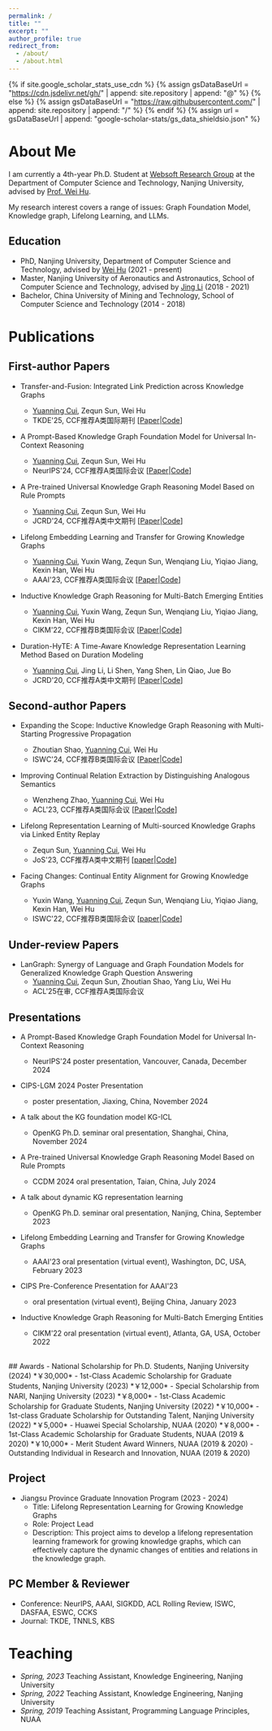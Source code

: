 ```yaml
---
permalink: /
title: ""
excerpt: ""
author_profile: true
redirect_from: 
  - /about/
  - /about.html
---
```


{% if site.google_scholar_stats_use_cdn %}
{% assign gsDataBaseUrl = "https://cdn.jsdelivr.net/gh/" | append: site.repository | append: "@" %}
{% else %}
{% assign gsDataBaseUrl = "https://raw.githubusercontent.com/" | append: site.repository | append: "/" %}
{% endif %}
{% assign url = gsDataBaseUrl | append: "google-scholar-stats/gs_data_shieldsio.json" %}

<span class='anchor' id='about-me'></span>

# About Me
I am currently a 4th-year Ph.D. Student at [Websoft Research Group](http://ws.nju.edu.cn/wiki/Wiki.jsp?page=Websoft) at the Department of Computer Science and Technology, 
Nanjing University, advised by [Prof. Wei Hu](http://ws.nju.edu.cn/~whu).

My research interest covers a range of issues: Graph Foundation Model, Knowledge graph, Lifelong Learning, and LLMs. 

## Education
- PhD, Nanjing University, Department of Computer Science and Technology, advised by [Wei Hu](http://ws.nju.edu.cn/~whu) (2021 - present)
- Master, Nanjing University of Aeronautics and Astronautics, School of Computer Science and Technology, advised by [Jing Li](https://faculty.nuaa.edu.cn/lj12/zh_CN/index.htm) (2018 - 2021)
- Bachelor, China University of Mining and Technology, School of Computer Science and Technology (2014 - 2018)


[comment]: <> (# Recent News)

[comment]: <> (- [*2025.02*] One 1st-author paper accepted to TKDE'2025!)

[comment]: <> (- [*2024.11*] Invited by OpenKG to give a [talk]&#40;https://github.com/nju-websoft/KG-ICL/blob/main/OpenKG-Slides-11.21.pdf&#41; on KG-ICL at Tongji University!)

[comment]: <> (- [*2024.11*] Invited by [LMG 2024]&#40;http://lmg.cipsc.org.cn/conference/cips-lmg2024/index.html&#41; to show our [poster]&#40;https://github.com/nju-websoft/KG-ICL/blob/main/poster.pdf&#41; about KG-ICL!)

[comment]: <> (- [*2024.11*] Awarded the National Scholarship!)

[comment]: <> (- [*2024.09*] One 1st-author paper accepted to NeurIPS'2024!)

[comment]: <> (- [*2024.07*] Invited by [CCDM 2024]&#40;https://ccf.org.cn/CCDM2024/general_3024&#41; to give a talk on RulePrem.)

[comment]: <> (- [*2024.06*] One 2nd-author paper accepted to ISWC'2024!)

[comment]: <> (- [*2024.05*] One 1st-author paper accepted to JCRD'2024!)

[comment]: <> (- [*2024.05*] One research project &#40;led by me&#41; under the Jiangsu Province Graduate Innovation Program, successfully concluded!)

# Publications

## First-author Papers
- Transfer-and-Fusion: Integrated Link Prediction across Knowledge Graphs
  - <u>Yuanning Cui</u>, Zequn Sun, Wei Hu 
  - TKDE'25, CCF推荐A类国际期刊 \[[Paper](https://ieeexplore.ieee.org/document/10897840)\|[Code](https://github.com/websoft/CLP)\] 

- A Prompt-Based Knowledge Graph Foundation Model for Universal In-Context Reasoning 
  - <u>Yuanning Cui</u>, Zequn Sun, Wei Hu
  - NeurIPS'24, CCF推荐A类国际会议 \[[Paper](http://arxiv.org/abs/2410.12288)\|[Code](https://github.com/nju-websoft/KG-ICL)\]

- A Pre-trained Universal Knowledge Graph Reasoning Model Based on Rule Prompts
  - <u>Yuanning Cui</u>, Zequn Sun, Wei Hu 
  - JCRD'24, CCF推荐A类中文期刊 \[[Paper](https://kns.cnki.net/kcms2/article/abstract?v=Dm4VI7mKrXM7LHO7XuR5Ah1spGUmXEYVjzxlukLRdzjDjjtsVlP874zQ4fWBzBskh7KSAIM4x4wp5d3rYYrZNNZn04-R1dXZ8s1HxHrepbHqk2hpllLo1B6ca57ZBpnKmPVjANx6qVXMqXQycCrajoJ09aTWDb5ZN6UaXGuPOiC6WJAO7_JHKXwlj2C2SG1z&uniplatform=NZKPT&language=CHS)\|[Code](#)\]

- Lifelong Embedding Learning and Transfer for Growing Knowledge Graphs 
  - <u>Yuanning Cui</u>, Yuxin Wang, Zequn Sun, Wenqiang Liu, Yiqiao Jiang, Kexin Han, Wei Hu  
  - AAAI'23, CCF推荐A类国际会议 \[[Paper](https://ojs.aaai.org/index.php/AAAI/article/view/25539/25311)\|[Code](https://github.com/nju-websoft/LKGE)\]

- Inductive Knowledge Graph Reasoning for Multi-Batch Emerging Entities 
  - <u>Yuanning Cui</u>, Yuxin Wang, Zequn Sun, Wenqiang Liu, Yiqiao Jiang, Kexin Han, Wei Hu 
  - CIKM'22, CCF推荐B类国际会议 \[[Paper](https://arxiv.org/pdf/2208.10378)\|[Code](https://github.com/nju-websoft/MBE)\]

- Duration-HyTE: A Time-Aware Knowledge Representation Learning Method Based on Duration Modeling
  - <u>Yuanning Cui</u>, Jing Li, Li Shen, Yang Shen, Lin Qiao, Jue Bo
  - JCRD'20, CCF推荐A类中文期刊 \[[Paper](https://kns.cnki.net/kcms2/article/abstract?v=iAN2XHIMbKv9vGU554HyrEtVJcU5_YanS7VkxsgoI5O3ICEpPdsZsnBsZwd_ppH_Fo4uZv2sgGz4J1jcwPfUlqsb_iwt2quuKzaLT39NPaO6sDV6mwGh9Z_Zs5yj_OPjngJDE-F8mksSLxl98nxgTznUyxHut420VQhHQJUsXpD-B2u5yZC-r81E9tSborFn&uniplatform=NZKPT&language=CHS)\|[Code](#)\]

## Second-author Papers

- Expanding the Scope: Inductive Knowledge Graph Reasoning with Multi-Starting Progressive Propagation  
  - Zhoutian Shao, <u>Yuanning Cui</u>, Wei Hu   
  - ISWC'24, CCF推荐B类国际会议 \[[Paper](https://arxiv.org/pdf/2407.10430)\|[Code](https://github.com/nju-websoft/MStar)\] 

- Improving Continual Relation Extraction by Distinguishing Analogous Semantics  
  - Wenzheng Zhao, <u>Yuanning Cui</u>, Wei Hu 
  - ACL'23, CCF推荐A类国际会议 \[[Paper](https://arxiv.org/pdf/2305.06620)\|[Code](https://github.com/nju-websoft/CEAR)\] 

- Lifelong Representation Learning of Multi-sourced Knowledge Graphs via Linked Entity Replay  
  - Zequn Sun, <u>Yuanning Cui</u>, Wei Hu  
  - JoS'23, CCF推荐A类中文期刊 \[[paper](https://www.jos.org.cn/josen/article/pdf/6887)\|[Code](https://github.com/nju-websoft/LifeKE)\] 

- Facing Changes: Continual Entity Alignment for Growing Knowledge Graphs  
  - Yuxin Wang, <u>Yuanning Cui</u>, Zequn Sun, Wenqiang Liu, Yiqiao Jiang, Kexin Han, Wei Hu  
  - ISWC'22, CCF推荐B类国际会议 \[[paper](https://arxiv.org/pdf/2207.11436)\|[Code](https://github.com/nju-websoft/ContEA)\] 

## Under-review Papers
- LanGraph: Synergy of Language and Graph Foundation Models for Generalized Knowledge Graph Question Answering
  - <u>Yuanning Cui</u>, Zequn Sun, Zhoutian Shao, Yang Liu, Wei Hu
  - ACL'25在审, CCF推荐A类国际会议 

## Presentations

- A Prompt-Based Knowledge Graph Foundation Model for Universal In-Context Reasoning 
  - NeurIPS'24 poster presentation, Vancouver, Canada, December 2024

- CIPS-LGM 2024 Poster Presentation 
  - poster presentation, Jiaxing, China, November 2024

- A talk about the KG foundation model KG-ICL
  - OpenKG Ph.D. seminar oral presentation, Shanghai, China, November 2024

- A Pre-trained Universal Knowledge Graph Reasoning Model Based on Rule Prompts
  - CCDM 2024 oral presentation, Taian, China, July 2024

- A talk about dynamic KG representation learning  
  - OpenKG Ph.D. seminar oral presentation, Nanjing, China, September 2023

- Lifelong Embedding Learning and Transfer for Growing Knowledge Graphs
    - AAAI'23 oral presentation (virtual event), Washington, DC, USA, February 2023

- CIPS Pre-Conference Presentation for AAAI'23
  - oral presentation (virtual event), Beijing China, January 2023

- Inductive Knowledge Graph Reasoning for Multi-Batch Emerging Entities
  - CIKM'22 oral presentation (virtual event), Atlanta, GA, USA, October 2022

<br>
## Awards
- National Scholarship for Ph.D. Students, Nanjing University (2024) *￥30,000*
- 1st-Class Academic Scholarship for Graduate Students, Nanjing University (2023) *￥12,000*
- Special Scholarship from NARI, Nanjing University (2023) *￥8,000*
- 1st-Class Academic Scholarship for Graduate Students, Nanjing University (2022) *￥10,000*
- 1st-class Graduate Scholarship for Outstanding Talent, Nanjing University (2022) *￥5,000*
- Huawei Special Scholarship, NUAA (2020) *￥8,000*
- 1st-Class Academic Scholarship for Graduate Students, NUAA (2019 & 2020) *￥10,000*
- Merit Student Award Winners, NUAA (2019 & 2020)
- Outstanding Individual in Research and Innovation, NUAA (2019 & 2020)

[comment]: <> (- 1st-Class Academic Scholarship for Graduate Students, NUAA &#40;2019&#41; *￥10,000*)


## Project
- Jiangsu Province Graduate Innovation Program (2023 - 2024)
  - Title: Lifelong Representation Learning for Growing Knowledge Graphs
  - Role: Project Lead
  - Description: This project aims to develop a lifelong representation learning framework for growing knowledge graphs, which can effectively capture the dynamic changes of entities and relations in the knowledge graph.

## PC Member & Reviewer

- Conference: NeurIPS, AAAI, SIGKDD, ACL Rolling Review, ISWC, DASFAA, ESWC, CCKS
- Journal: TKDE, TNNLS, KBS
  
# Teaching
- *Spring, 2023* Teaching Assistant, Knowledge Engineering, Nanjing University
- *Spring, 2022* Teaching Assistant, Knowledge Engineering, Nanjing University
- *Spring, 2019* Teaching Assistant, Programming Language Principles, NUAA



